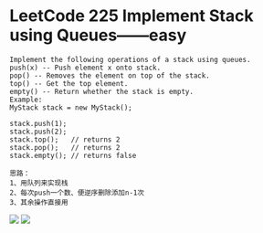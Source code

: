 # LeetCode 225 Implement Stack using Queues——easy 

```
Implement the following operations of a stack using queues.
push(x) -- Push element x onto stack.
pop() -- Removes the element on top of the stack.
top() -- Get the top element.
empty() -- Return whether the stack is empty.
Example:
MyStack stack = new MyStack();

stack.push(1);
stack.push(2);  
stack.top();   // returns 2
stack.pop();   // returns 2
stack.empty(); // returns false

思路：
1、用队列来实现栈
2、每次push一个数、便逆序删除添加n-1次
3、其余操作直接用
```
![](https://github.com/only-you/interview/blob/master/picture/225-1.png)
![](https://github.com/only-you/interview/blob/master/picture/225-2.png)
